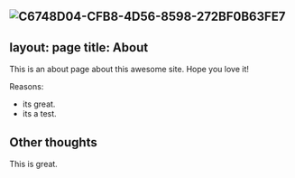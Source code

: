 ![C6748D04-CFB8-4D56-8598-272BF0B63FE7](https://user-images.githubusercontent.com/96831510/173735760-772212de-94f2-48a2-bec0-55cdbb310d04.jpeg)
---
layout: page
title: About
---

This is an about page about this awesome site.
Hope you love it!

Reasons:
- its great.
- its a test.

## Other thoughts

This is great.
